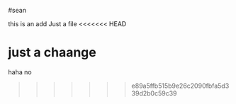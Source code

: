 #sean



this is an add
Just a file
<<<<<<< HEAD


just a chaange
=======
haha no

>>>>>>> e89a5ffb515b9e26c2090fbfa5d339d2b0c59c39
